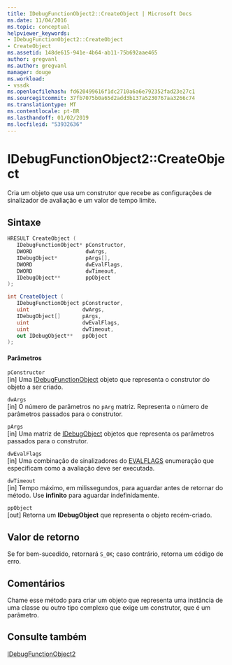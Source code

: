 ```yaml
---
title: IDebugFunctionObject2::CreateObject | Microsoft Docs
ms.date: 11/04/2016
ms.topic: conceptual
helpviewer_keywords:
- IDebugFunctionObject2::CreateObject
- CreateObject
ms.assetid: 148de615-941e-4b64-ab11-75b692aae465
author: gregvanl
ms.author: gregvanl
manager: douge
ms.workload:
- vssdk
ms.openlocfilehash: fd620499616f1dc2710a6a6e792352fad23e27c1
ms.sourcegitcommit: 37fb7075b0a65d2add3b137a5230767aa3266c74
ms.translationtype: MT
ms.contentlocale: pt-BR
ms.lasthandoff: 01/02/2019
ms.locfileid: "53932636"
---
```

# <a name="idebugfunctionobject2createobject"></a>IDebugFunctionObject2::CreateObject
Cria um objeto que usa um construtor que recebe as configurações de sinalizador de avaliação e um valor de tempo limite.  
  
## <a name="syntax"></a>Sintaxe  
  
```cpp  
HRESULT CreateObject (  
   IDebugFunctionObject* pConstructor,  
   DWORD                 dwArgs,  
   IDebugObject*         pArgs[],  
   DWORD                 dwEvalFlags,  
   DWORD                 dwTimeout,  
   IDebugObject**        ppObject  
);  
```  
  
```csharp  
int CreateObject (  
   IDebugFunctionObject pConstructor,  
   uint                 dwArgs,  
   IDebugObject[]       pArgs,  
   uint                 dwEvalFlags,  
   uint                 dwTimeout,  
   out IDebugObject**   ppObject  
);  
```  
  
#### <a name="parameters"></a>Parâmetros  
 `pConstructor`  
 [in] Uma [IDebugFunctionObject](../../../extensibility/debugger/reference/idebugfunctionobject.md) objeto que representa o construtor do objeto a ser criado.  
  
 `dwArgs`  
 [in] O número de parâmetros no `pArg` matriz. Representa o número de parâmetros passados para o construtor.  
  
 `pArgs`  
 [in] Uma matriz de [IDebugObject](../../../extensibility/debugger/reference/idebugobject.md) objetos que representa os parâmetros passados para o construtor.  
  
 `dwEvalFlags`  
 [in] Uma combinação de sinalizadores do [EVALFLAGS](../../../extensibility/debugger/reference/evalflags.md) enumeração que especificam como a avaliação deve ser executada.  
  
 `dwTimeout`  
 [in] Tempo máximo, em milissegundos, para aguardar antes de retornar do método. Use **infinito** para aguardar indefinidamente.  
  
 `ppObject`  
 [out] Retorna um **IDebugObject** que representa o objeto recém-criado.  
  
## <a name="return-value"></a>Valor de retorno  
 Se for bem-sucedido, retornará `S_OK`; caso contrário, retorna um código de erro.  
  
## <a name="remarks"></a>Comentários  
 Chame esse método para criar um objeto que representa uma instância de uma classe ou outro tipo complexo que exige um construtor, que é um parâmetro.  
  
## <a name="see-also"></a>Consulte também  
 [IDebugFunctionObject2](../../../extensibility/debugger/reference/idebugfunctionobject2.md)